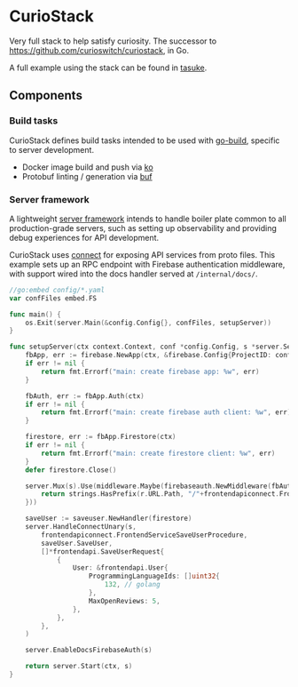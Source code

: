 # CurioStack

Very full stack to help satisfy curiosity. The successor to https://github.com/curioswitch/curiostack, in Go.

A full example using the stack can be found in [tasuke](https://github.com/curioswitch/tasuke/tree/main/frontend/server).

## Components

### Build tasks

CurioStack defines build tasks intended to be used with [go-build](https://github.com/curioswitch/go-build),
specific to server development.

- Docker image build and push via [ko](https://ko.build)
- Protobuf linting / generation via [buf](https://buf.build)

### Server framework

A lightweight [server framework](./server) intends to handle boiler plate common to all production-grade servers,
such as setting up observability and providing debug experiences for API development.

CurioStack uses [connect](https://connectrpc.com) for exposing API services from proto files. This example
sets up an RPC endpoint with Firebase authentication middleware, with support wired into the docs handler
served at `/internal/docs/`.

```go
//go:embed config/*.yaml
var confFiles embed.FS

func main() {
	os.Exit(server.Main(&config.Config{}, confFiles, setupServer))
}

func setupServer(ctx context.Context, conf *config.Config, s *server.Server) error {
	fbApp, err := firebase.NewApp(ctx, &firebase.Config{ProjectID: conf.Google.Project})
	if err != nil {
		return fmt.Errorf("main: create firebase app: %w", err)
	}

	fbAuth, err := fbApp.Auth(ctx)
	if err != nil {
		return fmt.Errorf("main: create firebase auth client: %w", err)
	}

	firestore, err := fbApp.Firestore(ctx)
	if err != nil {
		return fmt.Errorf("main: create firestore client: %w", err)
	}
	defer firestore.Close()

	server.Mux(s).Use(middleware.Maybe(firebaseauth.NewMiddleware(fbAuth), func(r *http.Request) bool {
		return strings.HasPrefix(r.URL.Path, "/"+frontendapiconnect.FrontendServiceName+"/")
	}))

	saveUser := saveuser.NewHandler(firestore)
	server.HandleConnectUnary(s,
		frontendapiconnect.FrontendServiceSaveUserProcedure,
		saveUser.SaveUser,
		[]*frontendapi.SaveUserRequest{
			{
				User: &frontendapi.User{
					ProgrammingLanguageIds: []uint32{
						132, // golang
					},
					MaxOpenReviews: 5,
				},
			},
		},
	)

	server.EnableDocsFirebaseAuth(s)

	return server.Start(ctx, s)
}
```
